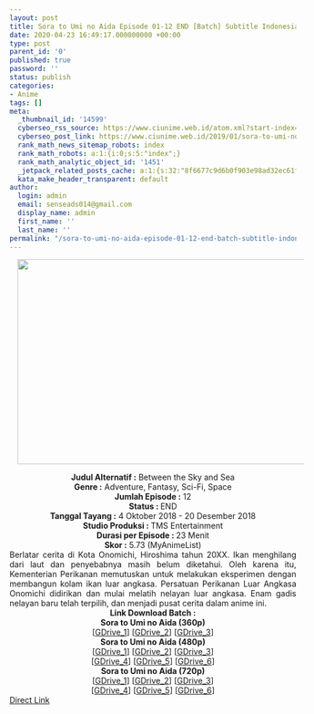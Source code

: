 ```yaml
---
layout: post
title: Sora to Umi no Aida Episode 01-12 END [Batch] Subtitle Indonesia
date: 2020-04-23 16:49:17.000000000 +00:00
type: post
parent_id: '0'
published: true
password: ''
status: publish
categories:
- Anime
tags: []
meta:
  _thumbnail_id: '14599'
  cyberseo_rss_source: https://www.ciunime.web.id/atom.xml?start-index=601&max-results=150
  cyberseo_post_link: https://www.ciunime.web.id/2019/01/sora-to-umi-no-aida-episode-01-12-end.html
  rank_math_news_sitemap_robots: index
  rank_math_robots: a:1:{i:0;s:5:"index";}
  rank_math_analytic_object_id: '1451'
  _jetpack_related_posts_cache: a:1:{s:32:"8f6677c9d6b0f903e98ad32ec61f8deb";a:2:{s:7:"expires";i:1663449166;s:7:"payload";a:0:{}}}
  kata_make_header_transparent: default
author:
  login: admin
  email: senseads014@gmail.com
  display_name: admin
  first_name: ''
  last_name: ''
permalink: "/sora-to-umi-no-aida-episode-01-12-end-batch-subtitle-indonesia/"
---
```

<div class="separator" style="clear: both; text-align: center;"><a href="https://4.bp.blogspot.com/-vZZb2UOK2vM/XD4ynEQCNXI/AAAAAAAAHic/5d5YVPLkAYAqFiQBVN62M1NewggfpJAPwCLcBGAs/s1600/Sora%2Bto%2BUmi%2Bno%2BAida.jpg" imageanchor="1" style="margin-left: 1em; margin-right: 1em;"><img border="0" data-original-height="720" data-original-width="1280" height="360" src="{{ site.baseurl }}/assets/2020/04/Sora%2Bto%2BUmi%2Bno%2BAida.jpg" width="640" /></a></div>
<p>
<div style="text-align: center;"><b>Judul</b><b><b> Alternatif</b> :</b> Between the Sky and Sea</div>
<div style="text-align: center;"><b><b>Genre :</b></b> Adventure, Fantasy, Sci-Fi, Space</div>
<div style="text-align: center;"><b>Jumlah Episode :</b> 12<br /><b>Status :&nbsp;</b>END<br /><b>Tanggal Tayang :</b> 4 Oktober 2018 - 20 Desember 2018<br /><b>Studio Produksi : </b>TMS Entertainment<br /><b>Durasi per Episode :&nbsp;</b>23 Menit</div>
<div style="text-align: center;"><b>Skor :</b> 5.73 (MyAnimeList)</div>
<div style="text-align: center;"></div>
<div style="text-align: justify;">Berlatar cerita di Kota Onomichi, Hiroshima tahun 20XX. Ikan menghilang dari laut dan penyebabnya masih belum diketahui. Oleh karena itu, Kementerian Perikanan memutuskan untuk melakukan eksperimen dengan membangun kolam ikan luar angkasa. Persatuan Perikanan Luar Angkasa Onomichi didirikan dan mulai melatih nelayan luar angkasa. Enam gadis nelayan baru telah terpilih, dan menjadi pusat cerita dalam anime ini.</div>
<div style="text-align: justify;"></div>
<div style="text-align: justify;"></div>
<div style="text-align: center;"><b>Link Download Batch :</b></div>
<div style="text-align: center;">
<div style="text-align: center;"><b>Sora to Umi no Aida (</b><b>360p</b><b>)</b></div>
</div>
<div style="text-align: center;">[<a href="https://drive.google.com/uc?id=1ao4OeoUEg3qliSxFy_JydZiLy1pHo0Dy" target="_blank" rel="noopener">GDrive_1</a>] [<a href="https://drive.google.com/uc?id=16OCE8XOOM9LHy9H8C4MeS7KcXsp7a8U4" target="_blank" rel="noopener">GDrive_2</a>] [<a href="https://drive.google.com/uc?export=download&amp;id=1E99t6Tb-Vlk9VA_nmtIJEbtmK--pDU21" target="_blank" rel="noopener">GDrive_3</a>]</div>
<div style="text-align: center;"></div>
<div style="text-align: center;"><b>Sora to Umi no Aida (</b><b>480p</b><b>)</b><br />[<a href="https://drive.google.com/uc?id=1i5AppM7FtdJw2Ats1jdpHrxNQ8g-r631" target="_blank" rel="noopener">GDrive_1</a>] [<a href="https://drive.google.com/uc?id=14PAbmmlrUtbTQmYvz8ML6a89FFy78oLQ" target="_blank" rel="noopener">GDrive_2</a>] [<a href="https://drive.google.com/uc?id=1nd6QNtcHNzw4pXBuDkoFgB9mD0W2tT7w" target="_blank" rel="noopener">GDrive_3</a>]<br />[<a href="https://drive.google.com/uc?id=1d29knPxidwSSWvRZyZokYvEnVZMwQvmY" target="_blank" rel="noopener">GDrive_4</a>] [<a href="https://drive.google.com/uc?id=11C5Frv5OgPMxGcn8M54axGwexbURkPd7" target="_blank" rel="noopener">GDrive_5</a>] [<a href="https://drive.google.com/uc?id=1otmdnoOibUcpgVheR0SZo9N6T9KGFfkO" target="_blank" rel="noopener">GDrive_6</a>]</div>
<div style="text-align: center;"><b>Sora to Umi no Aida (</b><b>720p</b><b>)</b><br />[<a href="https://drive.google.com/uc?id=1_v9HnH0WrC-QdkZiJUMJ8t9vkpYpHyqs" target="_blank" rel="noopener">GDrive_1</a>] [<a href="https://drive.google.com/uc?id=1Ipwbwgm_6xM0uVQChPkx5AlCl9gX2uRs" target="_blank" rel="noopener">GDrive_2</a>] [<a href="https://drive.google.com/uc?id=1WnqUwkDrZMPBfcvrDUTWouL-aAqe_QIS" target="_blank" rel="noopener">GDrive_3</a>]<br />[<a href="https://drive.google.com/uc?id=1x-W-g6AhKErxsvTTxHmWD6YY7vEmCzRW" target="_blank" rel="noopener">GDrive_4</a>] [<a href="https://drive.google.com/uc?id=1OJtlV720xo_SkQN9TxjXlU286I16KJb6" target="_blank" rel="noopener">GDrive_5</a>] [<a href="https://drive.google.com/uc?id=1TaVvZzzA9rKeJAphqBSR5_gezPeOPI2o" target="_blank" rel="noopener">GDrive_6</a>]</div>
<link rel="stylesheet" href="https://cdnjs.cloudflare.com/ajax/libs/font-awesome/4.7.0/css/font-awesome.min.css" />
<div class="divbtn"> <a href="https://handymansurrender.com/fihup8buzv?key=94550f7ce39444073321dde3b8782f97" class="btn"><i class="fa fa-download"></i> Direct Link</a> </div>
